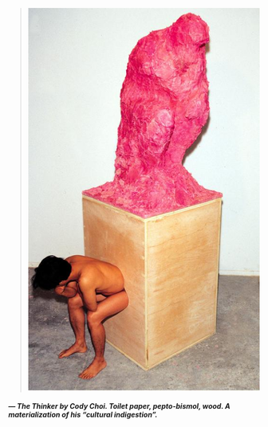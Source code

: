 <a name="codychoi01"></a>

>![](images/5/codychoi.jpg)
##### — *The Thinker* by Cody Choi. Toilet paper, pepto-bismol, wood. A materialization of his “cultural indigestion”.

